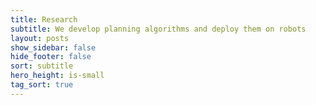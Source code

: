 ```yaml
---
title: Research
subtitle: We develop planning algorithms and deploy them on robots 
layout: posts
show_sidebar: false
hide_footer: false
sort: subtitle
hero_height: is-small
tag_sort: true
---
```


